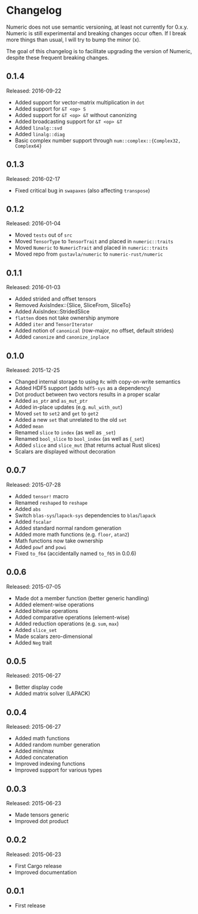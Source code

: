 # Changelog
Numeric does not use semantic versioning, at least not currently for 0.x.y.
Numeric is still experimental and breaking changes occur often. If I break
more things than usual, I will try to bump the minor (x).

The goal of this changelog is to facilitate upgrading the version of Numeric,
despite these frequent breaking changes.

## 0.1.4
Released: 2016-09-22
* Added support for vector-matrix multiplication in `dot`
* Added support for `&T <op> S`
* Added support for `&T <op> &T` without canonizing
* Added broadcasting support for `&T <op> &T`
* Added `linalg::svd`
* Added `linalg::diag`
* Basic complex number support through `num::complex::{Complex32, Complex64}`

## 0.1.3
Released: 2016-02-17
* Fixed critical bug in `swapaxes` (also affecting `transpose`)

## 0.1.2
Released: 2016-01-04
* Moved `tests` out of `src`
* Moved `TensorType` to `TensorTrait` and placed in `numeric::traits`
* Moved `Numeric` to `NumericTrait` and placed in `numeric::traits`
* Moved repo from `gustavla/numeric` to `numeric-rust/numeric`

## 0.1.1
Released: 2016-01-03
* Added strided and offset tensors
* Removed AxisIndex::{Slice, SliceFrom, SliceTo}
* Added AxisIndex::StridedSlice
* `flatten` does not take ownership anymore
* Added `iter` and `TensorIterator`
* Added notion of `canonical` (row-major, no offset, default strides)
* Added `canonize` and `canonize_inplace`

## 0.1.0
Released: 2015-12-25
* Changed internal storage to using `Rc` with copy-on-write semantics
* Added HDF5 support (adds `hdf5-sys` as a dependency)
* Dot product between two vectors results in a proper scalar
* Added `as_ptr` and `as_mut_ptr`
* Added in-place updates (e.g. `mul_with_out`)
* Moved `set` to `set2` and `get` to `get2`
* Added a new `set` that unrelated to the old `set`
* Added `mean`
* Renamed `slice` to `index` (as well as `_set`)
* Renamed `bool_slice` to `bool_index` (as well as (`_set`)
* Added `slice` and `slice_mut` (that returns actual Rust slices)
* Scalars are displayed without decoration

## 0.0.7
Released: 2015-07-28
* Added `tensor!` macro
* Renamed `reshaped` to `reshape`
* Added `abs`
* Switch `blas-sys`/`lapack-sys` dependencies to `blas`/`lapack`
* Added `fscalar`
* Added standard normal random generation
* Added more math functions (e.g. `floor`, `atan2`)
* Math functions now take ownership
* Added `powf` and `powi`
* Fixed `to_f64` (accidentally named `to_f65` in 0.0.6)

## 0.0.6
Released: 2015-07-05
* Made dot a member function (better generic handling)
* Added element-wise operations
* Added bitwise operations
* Added comparative operations (element-wise)
* Added reduction operations (e.g. `sum`, `max`)
* Added `slice_set`
* Made scalars zero-dimensional
* Added `Neg` trait

## 0.0.5
Released: 2015-06-27
* Better display code
* Added matrix solver (LAPACK)

## 0.0.4
Released: 2015-06-27
* Added math functions
* Added random number generation
* Added min/max
* Added concatenation
* Improved indexing functions
* Improved support for various types

## 0.0.3
Released: 2015-06-23
* Made tensors generic
* Improved dot product

## 0.0.2
Released: 2015-06-23
* First Cargo release
* Improved documentation

## 0.0.1
* First release
